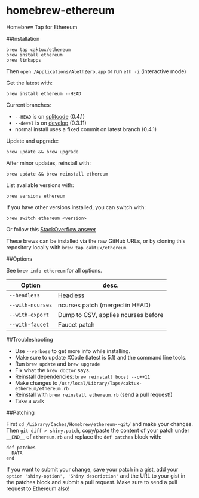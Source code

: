 homebrew-ethereum
=================

Homebrew Tap for Ethereum

##Installation

```
brew tap caktux/ethereum
brew install ethereum
brew linkapps
```

Then `open /Applications/AlethZero.app` or run `eth -i` (interactive mode)

Get the latest with:
```
brew install ethereum --HEAD
```

Current branches:
* `--HEAD` is on [splitcode](https://github.com/ethereum/cpp-ethereum/commits/splitcode) (0.4.1)
* `--devel` is on [develop](https://github.com/ethereum/cpp-ethereum/commits/develop) (0.3.11)
* normal install uses a fixed commit on latest branch (0.4.1)

Update and upgrade:
```
brew update && brew upgrade
```

After minor updates, reinstall with:
```
brew update && brew reinstall ethereum
```

List available versions with:
```
brew versions ethereum
```

If you have other versions installed, you can switch with:
```
brew switch ethereum <version>
```
Or follow this [StackOverflow answer](http://stackoverflow.com/a/9832084/2639784)

These brews can be installed via the raw GitHub URLs, or by cloning this
repository locally with `brew tap caktux/ethereum`.

##Options

See `brew info ethereum` for all options.

Option           | desc.
-----------------|---------
`--headless`     | Headless
`--with-ncurses` | ncurses patch (merged in HEAD)
`--with-export`  | Dump to CSV, applies ncurses before
`--with-faucet`  | Faucet patch

##Troubleshooting

* Use `--verbose` to get more info while installing.
* Make sure to update XCode (latest is 5.1) and the command line tools.
* Run `brew update` and `brew upgrade`
* Fix what the `brew doctor` says.
* Reinstall dependencies: `brew reinstall boost --c++11`
* Make changes to `/usr/local/Library/Taps/caktux-ethereum/ethereum.rb`
* Reinstall with `brew reinstall ethereum.rb` (send a pull request!)
* Take a walk

##Patching

First `cd /Library/Caches/Homebrew/ethereum--git/` and make your changes. Then `git diff > shiny.patch`, copy/paste the content of your patch under `__END__` of `ethereum.rb` and replace the `def patches` block with:

```
def patches
  DATA
end
```

If you want to submit your change, save your patch in a gist, add your `option 'shiny-option', 'Shiny description'` and the URL to your gist in the patches block and submit a pull request. Make sure to send a pull request to Ethereum also!
